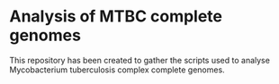# Analysis of MTBC complete genomes
This repository has been created to gather the scripts used to analyse Mycobacterium tuberculosis complex complete genomes.
